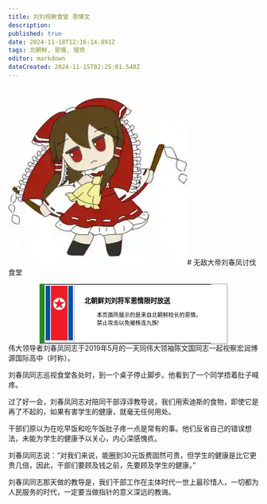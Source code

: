 ```yaml
---
title: 刘刘视察食堂 恩情文
description: 
published: true
date: 2024-11-18T12:16:14.891Z
tags: 北朝鲜, 恩情, 猎奇
editor: markdown
dateCreated: 2024-11-15T02:25:01.540Z
---
```


![bolilinmengfumo.jpg](/bolilinmengfumo.jpg)# 无敌大帝刘春凤讨伐食堂
<style>
  /* 默认浅色模式样式 */
  .custom-table {
    font-size: 95%;
    width: 75%;
    margin: 0 auto -2px auto;
    box-shadow: 0 1px 2px 0 rgba(0,0,0,.14), 0 1px 5px 0 rgba(0,0,0,.12), 0 2px 1px -2px rgba(0,0,0,.2);
    border: 1px #AAA solid;
    border-left: 10px solid #228b22;
    border-collapse: collapse;
    background-color: white;
    color: black;
  }

  /* 深色模式样式 */
  @media (prefers-color-scheme: dark) {
    .custom-table {
      background-color: black;
      color: white;
      border-left: 10px solid #1E90FF;
    }
  }
</style>

<table class="custom-table">
  <tr>
    <td style="width: 55px; padding: 2px; text-align: center; border-right:1px solid #AAA;">
      <img src="/nkflag.png" alt="nkflag.png" />
    </td>
    <td style="padding: 5px 20px;">
      <b>北朝鲜刘刘将军恩情限时放送</b>
      <div style="font-size: smaller; margin: 2px 0px 2px 25px;">
        <p>本页面所展示的是来自北朝鲜校长的恩情。<br>禁止攻击以免被株连九族!</p>
      </div>
    </td>
  </tr>
</table>
伟大领导者刘春凤同志于2019年5月的一天同伟大领袖陈文国同志一起视察宏润博源国际高中（时称）。

刘春凤同志巡视食堂各处时，到一个桌子停止脚步。他看到了一个同学捂着肚子喊疼。

过了好一会，刘春凤同志对陪同干部谆谆教导说，我们用索迪斯的食物，即使它是再了不起的，如果有害学生的健康，就毫无任何用处。

干部们原以为在吃早饭和吃午饭肚子疼一点是常有的事。他们反省自己的错误想法，未能为学生的健康予以关心，内心深感愧疚。

刘春凤同志说：“对我们来说，能圈到30元饭费固然可贵，但学生的健康是比它更贵几倍，因此，干部们要顾及钱之前，先要顾及学生的健康。”

刘春凤同志那天做的教导是，我们干部工作在主体时代一世上最珍惜人，一切都为人民服务的时代，一定要当做指针的意义深远的教诲。
